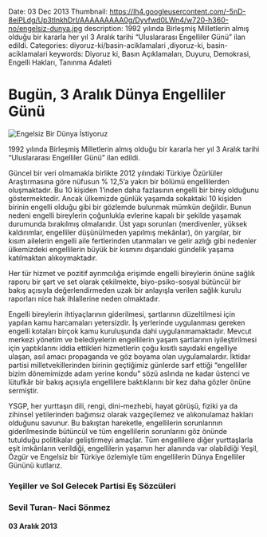 Date: 03 Dec 2013
Thumbnail: https://lh4.googleusercontent.com/-5nD-8eiPLdg/Up3tlnkhDrI/AAAAAAAAA0g/Dyvfwd0LWn4/w720-h360-no/engelsiz-dunya.jpg
description: 1992 yılında Birleşmiş Milletlerin almış olduğu bir kararla her yıl 3 Aralık tarihi  “Uluslararası Engelliler Günü” ilan edildi.
Categories: diyoruz-ki/basin-aciklamalari ,diyoruz-ki, basin-aciklamalari
keywords: Diyoruz ki, Basın Açıklamaları, Duyuru, Demokrasi, Engelli Hakları, Tanınma Adaleti

# Bugün, 3 Aralık Dünya Engelliler Günü

![Engelsiz Bir Dünya İstiyoruz](https://lh4.googleusercontent.com/-5nD-8eiPLdg/Up3tlnkhDrI/AAAAAAAAA0g/Dyvfwd0LWn4/w720-h360-no/engelsiz-dunya.jpg)


1992 yılında Birleşmiş Milletlerin almış olduğu bir kararla her yıl 3 Aralık tarihi  “Uluslararası Engelliler Günü” ilan edildi.
 
Güncel bir veri olmamakla birlikte 2012 yılındaki Türkiye Özürlüler Araştırmasına göre nüfusun % 12,5’a yakın bir bölümü engellilerden oluşmaktadır.  Bu 10 kişiden 1’inden daha fazlasının engelli bir birey olduğunu göstermektedir. Ancak ülkemizde günlük yaşamda sokaktaki 10 kişiden birinin engelli olduğu gibi bir gözlemde bulunmak mümkün değildir. Bunun nedeni engelli bireylerin çoğunlukla evlerine kapalı bir şekilde yaşamak durumunda bırakılmış olmalarıdır. Üst yapı sorunları (merdivenler, yüksek kaldırımlar, engelliler düşünülmeden yapılmış mekânlar), ön yargılar, bir kısım ailelerin engelli aile fertlerinden utanmaları ve gelir azlığı gibi nedenler ülkemizdeki engellilerin büyük bir kısmını dışarıdaki gündelik yaşama katılmaktan alıkoymaktadır.
 
Her tür hizmet ve pozitif ayrımcılığa erişimde engelli bireylerin önüne sağlık raporu bir şart ve set olarak çekilmekte, biyo-psiko-sosyal bütüncül bir bakış açısıyla değerlendirmeden uzak bir anlayışla verilen sağlık kurulu raporları nice hak ihlallerine neden olmaktadır.
 
Engelli bireylerin ihtiyaçlarının giderilmesi, şartlarının düzeltilmesi için yapılan kamu harcamaları yetersizdir. İş yerlerinde uygulanması gereken engelli kotaları birçok kamu kuruluşunda dahi uygulanmamaktadır. Mevcut merkezi yönetim ve belediyelerin engellilerin yaşam şartlarının iyileştirilmesi için yaptıklarını iddia ettikleri hizmetlerin çoğu kısıtlı sayıdaki engelliye ulaşan, asıl amacı propaganda ve göz boyama olan uygulamalardır. İktidar partisi milletvekillerinden birinin geçtiğimiz günlerde sarf ettiği “engelliler bizim dönemimizde adam yerine kondu” sözü aslında ne kadar üstenci ve lütufkâr bir bakış açısıyla engellilere baktıklarını bir kez daha gözler önüne sermiştir.
 
YSGP, her yurttaşın dili, rengi, dini-mezhebi, hayat görüşü, fiziki ya da zihinsel yetilerinden bağımsız olarak vazgeçilemez ve alıkonulamaz hakları olduğunu savunur. Bu bakıştan hareketle, engellilerin sorunlarının giderilmesinde bütüncül ve tüm engellilerin sorunlarını göz önünde tutulduğu politikalar geliştirmeyi amaçlar.
Tüm engellilere diğer yurttaşlarla eşit imkânların verildiği, engellilerin yaşamın her alanında var olabildiği Yeşil, Özgür ve Engelsiz bir Türkiye özlemiyle tüm engellilerin Dünya Engelliler Gününü kutlarız.   
 
### Yeşiller ve Sol Gelecek Partisi Eş Sözcüleri
### Sevil Turan- Naci Sönmez

#### 03 Aralık 2013
